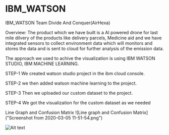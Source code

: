 # IBM_WATSON
IBM_WATSON Team Divide And Conquer(AirHexa)

Overview:
  The product which we have built is a AI powered drone for last mile dilvery of the products like delivery parcels, Medicine aid and we have integrated sensors to collect environment data which will monitors and stores the data and is sent to cloud for further analysis of the emission data.
  
  The approach we used to achive the visualization is using IBM WATSON STUDIO, IBM MACHINE LEARNING.
  
  STEP-1
    We created watson studio project in the ibm cloud console. 
    
  STEP-2
    we then added watson machine learning to the project.
    
  STEP-3
   Then we uploaded our custom dataset to the project.
    
  STEP-4
    We got the visualization for the custom dataset as we needed
    
   Line Graph and Confusion Matrix
   ![Line graph and Confusion Matrix]("Screenshot from 2020-03-05 11-51-54.png")
      
   ![Alt text](relative/path/to/img.jpg?raw=true "Title")
